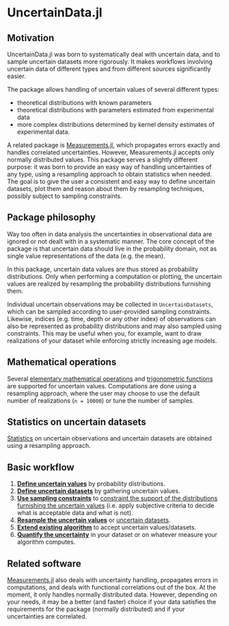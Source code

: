 # UncertainData.jl

## Motivation
UncertainData.jl was born to systematically deal with uncertain data, and to sample 
uncertain datasets more rigorously. It makes workflows involving uncertain data of 
different types and from different sources significantly easier. 

The package allows handling of uncertain values of several different types:
- theoretical distributions with known parameters
- theoretical distributions with parameters estimated from experimental data
- more complex distributions determined by kernel density estimates of experimental data. 

A related package is [Measurements.jl](https://github.com/JuliaPhysics/Measurements.jl),
which propagates errors exactly and handles correlated uncertainties. However, 
Measurements.jl accepts only normally distributed values. This package serves a slightly 
different purpose: it was born to provide an easy way of handling uncertainties of any type,
using a resampling approach to obtain statistics when needed. The goal is to give the 
user a consistent and easy way to define uncertain datasets, plot them and reason about them 
by resampling techniques, possibly subject to sampling constraints.

## Package philosophy

Way too often in data analysis the uncertainties in observational data are ignored or not 
dealt with in a systematic manner. The core concept of the package is that uncertain data 
should live in the probability domain, not as single value representations of the data 
(e.g. the mean).

In this package, uncertain data values are thus stored as probability distributions. 
Only when performing a computation or plotting, the uncertain values are realized by 
resampling the probability distributions furnishing them. 

Individual uncertain observations may be collected in `UncertainDatasets`, which can be 
sampled according to user-provided sampling constraints. Likewise, indices (e.g. time, 
depth or any other index) of observations can also be represented as probability 
distributions and may also sampled using constraints. This may be useful when you, for 
example, want to draw realizations of your dataset while enforcing strictly increasing age 
models.

## Mathematical operations 

Several [elementary mathematical operations](mathematics/elementary_operations.md) and 
[trigonometric functions](mathematics/trig_functions.md) are supported 
for uncertain values. Computations are done using a resampling approach, where the user 
may choose to use the default number of realizations (`n = 10000`) or tune the number of 
samples.


## Statistics on uncertain datasets

[Statistics](uncertain_statistics/core_stats/core_statistics.md) on 
uncertain observations and uncertain datasets are obtained using a resampling approach. 

## Basic workflow

1. [**Define uncertain values**](uncertain_values/uncertainvalues_overview.md) by probability distributions.
2. [**Define uncertain datasets**](uncertain_datasets/uncertain_datasets_overview.md) by gathering uncertain values.
3. [**Use sampling constraints**](sampling_constraints/available_constraints.md) to [constraint the support of the distributions furnishing the uncertain values](sampling_constraints/constrain_uncertain_values.md) (i.e. apply subjective criteria to decide what is acceptable data and what is not).
4. [**Resample the uncertain values**](resampling/resampling_uncertain_values.md) or [uncertain datasets](resampling/resampling_uncertain_values.md).
5. [**Extend existing algorithm**](implementing_algorithms_for_uncertaindata.md) to accept uncertain values/datasets.
6. [**Quantify the uncertainty**](uncertain_statistics/core_stats/core_statistics.md) in your dataset or on whatever measure your algorithm computes.



## Related software

[Measurements.jl](https://github.com/JuliaPhysics/Measurements.jl) also deals with 
uncertainty handling, propagates errors in computations, and deals with functional 
correlations out of the box. At the moment, it only handles normally distributed 
data. However, depending on your needs, it may be a better (and faster) choice if your data 
satisfies the requirements for the package (normally distributed) and if your uncertainties 
are correlated.